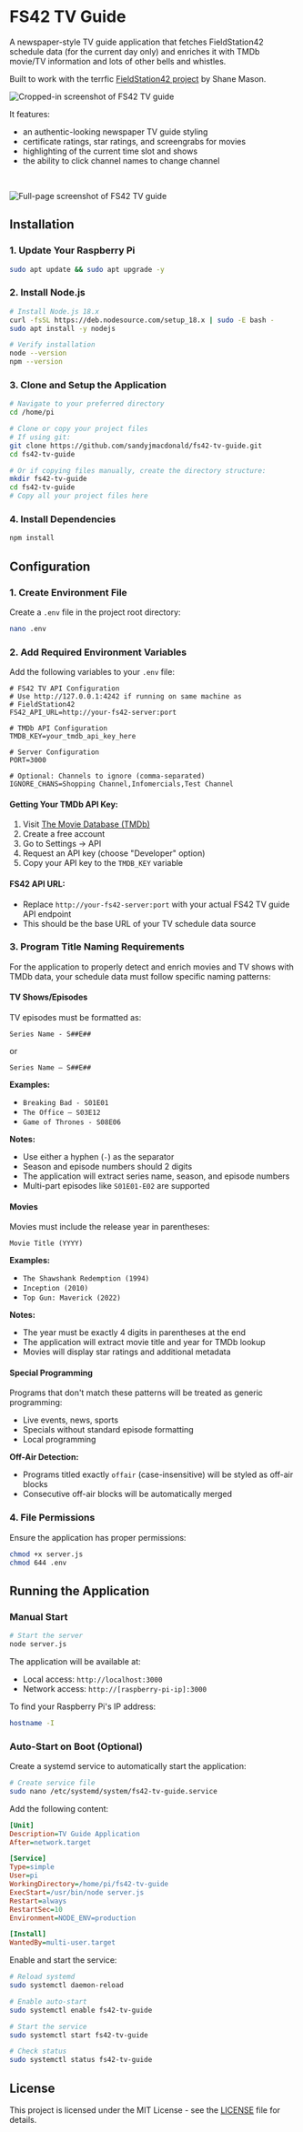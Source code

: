 # FS42 TV Guide

A newspaper-style TV guide application that fetches FieldStation42 schedule data (for the current day only) and enriches it with TMDb movie/TV information and lots of other bells and whistles.

Built to work with the terrfic [FieldStation42 project](https://github.com/shane-mason/FieldStation42) by Shane Mason.

![Cropped-in screenshot of FS42 TV guide](screenshots/screenshot-2.png)

It features: 

* an authentic-looking newspaper TV guide styling
* certificate ratings, star ratings, and screengrabs for movies
* highlighting of the current time slot and shows
* the ability to click channel names to change channel

</br>

![Full-page screenshot of FS42 TV guide](screenshots/screenshot-1.png)

## Installation

### 1. Update Your Raspberry Pi
```bash
sudo apt update && sudo apt upgrade -y
```

### 2. Install Node.js
```bash
# Install Node.js 18.x
curl -fsSL https://deb.nodesource.com/setup_18.x | sudo -E bash -
sudo apt install -y nodejs

# Verify installation
node --version
npm --version
```

### 3. Clone and Setup the Application
```bash
# Navigate to your preferred directory
cd /home/pi

# Clone or copy your project files
# If using git:
git clone https://github.com/sandyjmacdonald/fs42-tv-guide.git
cd fs42-tv-guide

# Or if copying files manually, create the directory structure:
mkdir fs42-tv-guide
cd fs42-tv-guide
# Copy all your project files here
```

### 4. Install Dependencies
```bash
npm install
```

## Configuration

### 1. Create Environment File
Create a `.env` file in the project root directory:

```bash
nano .env
```

### 2. Add Required Environment Variables
Add the following variables to your `.env` file:

```env
# FS42 TV API Configuration
# Use http://127.0.0.1:4242 if running on same machine as 
# FieldStation42
FS42_API_URL=http://your-fs42-server:port

# TMDb API Configuration  
TMDB_KEY=your_tmdb_api_key_here

# Server Configuration
PORT=3000

# Optional: Channels to ignore (comma-separated)
IGNORE_CHANS=Shopping Channel,Infomercials,Test Channel
```

#### Getting Your TMDb API Key:
1. Visit [The Movie Database (TMDb)](https://www.themoviedb.org/)
2. Create a free account
3. Go to Settings → API
4. Request an API key (choose "Developer" option)
5. Copy your API key to the `TMDB_KEY` variable

#### FS42 API URL:
- Replace `http://your-fs42-server:port` with your actual FS42 TV guide API endpoint
- This should be the base URL of your TV schedule data source

### 3. Program Title Naming Requirements

For the application to properly detect and enrich movies and TV shows with TMDb data, your schedule data must follow specific naming patterns:

#### TV Shows/Episodes
TV episodes must be formatted as:
```
Series Name - S##E##
```
or
```
Series Name – S##E##
```

**Examples:**
- `Breaking Bad - S01E01`
- `The Office – S03E12`
- `Game of Thrones - S08E06`

**Notes:**
- Use either a hyphen (`-`) as the separator
- Season and episode numbers should 2 digits
- The application will extract series name, season, and episode numbers
- Multi-part episodes like `S01E01-E02` are supported

#### Movies
Movies must include the release year in parentheses:
```
Movie Title (YYYY)
```

**Examples:**
- `The Shawshank Redemption (1994)`
- `Inception (2010)`
- `Top Gun: Maverick (2022)`

**Notes:**
- The year must be exactly 4 digits in parentheses at the end
- The application will extract movie title and year for TMDb lookup
- Movies will display star ratings and additional metadata

#### Special Programming
Programs that don't match these patterns will be treated as generic programming:
- Live events, news, sports
- Specials without standard episode formatting
- Local programming

**Off-Air Detection:**
- Programs titled exactly `offair` (case-insensitive) will be styled as off-air blocks
- Consecutive off-air blocks will be automatically merged

### 4. File Permissions
Ensure the application has proper permissions:

```bash
chmod +x server.js
chmod 644 .env
```

## Running the Application

### Manual Start
```bash
# Start the server
node server.js
```

The application will be available at:
- Local access: `http://localhost:3000`
- Network access: `http://[raspberry-pi-ip]:3000`

To find your Raspberry Pi's IP address:
```bash
hostname -I
```

### Auto-Start on Boot (Optional)

Create a systemd service to automatically start the application:

```bash
# Create service file
sudo nano /etc/systemd/system/fs42-tv-guide.service
```

Add the following content:
```ini
[Unit]
Description=TV Guide Application
After=network.target

[Service]
Type=simple
User=pi
WorkingDirectory=/home/pi/fs42-tv-guide
ExecStart=/usr/bin/node server.js
Restart=always
RestartSec=10
Environment=NODE_ENV=production

[Install]
WantedBy=multi-user.target
```

Enable and start the service:
```bash
# Reload systemd
sudo systemctl daemon-reload

# Enable auto-start
sudo systemctl enable fs42-tv-guide

# Start the service
sudo systemctl start fs42-tv-guide

# Check status
sudo systemctl status fs42-tv-guide
```

## License

This project is licensed under the MIT License - see the [LICENSE](LICENSE) file for details.
